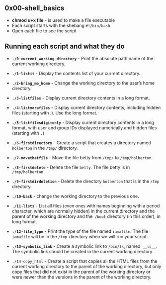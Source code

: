 ## 0x00-shell_basics



- **chmod u+x file** - is used to make a file executable
- Each script starts with the shebang ``` #!/bin/bash ```
- Open each file to see the script

## Running each script and what they do

-  **```./0-current_working_directory```** - Print the absolute path name of the current working directory.

-  **```./1-listit```** - Display the contents list of your current directory.

-  **```./2-bring_me_home```** - Change the working directory to the user’s home directory.


-  **```./3-listfiles```** - Display current directory contents in a long format.

-  **```./4-listmorefiles```** - Display current directory contents, including hidden files (starting with .). Use the long format.

-  **```./5-listfilesdigitonly```** - Display current directory contents in a long format, with user and group IDs displayed numerically and hidden files (starting with `.`)

-  **```./6-firstdirectory```** - Create a script that creates a directory named `holberton` in the `/tmp/` directory.

-  **```./7-movethatfile```** - Move the file betty from `/tmp/` to `/tmp/holberton`.

-  **```./8-firstdelete```** - Delete the file `betty`. The file betty is in` /tmp/holberton`

-  **```./9-firstdirdeletion```** - Delete the directory `holberton` that is in the `/tmp` directory.

-  **```./10-back```** - change the working directory to the previous one.

-  **```./11-lists```** - List all files (even ones with names beginning with a period character, which are normally hidden) in the current directory and the parent of the working directory and the` /boot` directory (in this order), in long format.

-  **```./12-file_type```** -  Print the type of the file named `iamafile`. The file `iamafile` will be in the `/tmp `directory when we will run your script.


-  **```./13-symbolic_link```** - Create a symbolic link to `/bin/ls`, named` __ls__`. The symbolic link should be created in the current working directory.


*  ```./14-copy_html``` -  Create a script that copies all the HTML files from the current working directory to the parent of the working directory, but only copy files that did not exist in the parent of the working directory or were newer than the versions in the parent of the working directory.